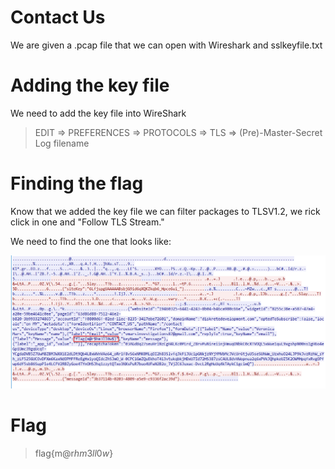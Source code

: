 # Contact Us

We are given a .pcap file that we can open with Wireshark and sslkeyfile.txt

# Adding the key file 

We need to add the key file into WireShark

> EDIT => PREFERENCES => PROTOCOLS => TLS => (Pre)-Master-Secret Log filename

# Finding the flag

Know that we added the key file we can filter packages to TLSV1.2, we rick click in one and "Follow TLS Stream."

We need to find the one that looks like:

![Package](flag.png)

# Flag

> flag{m@r$hm3ll0w$}
